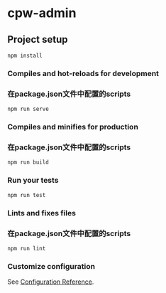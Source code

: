 # cpw-admin

## Project setup
```
npm install
```

### Compiles and hot-reloads for development
### 在package.json文件中配置的scripts
```
npm run serve
```

### Compiles and minifies for production
### 在package.json文件中配置的scripts
```
npm run build
```

### Run your tests
```
npm run test
```

### Lints and fixes files
### 在package.json文件中配置的scripts
```
npm run lint
```

### Customize configuration
See [Configuration Reference](https://cli.vuejs.org/config/).
